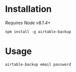 # Installation

*Requires Node v8.1.4+*

`npm install -g airtable-backup`

# Usage

`airtable-backup email password`
